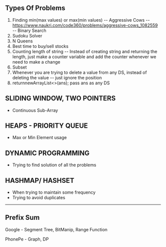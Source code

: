 ## Types Of Problems

1. Finding min(max values) or max(min values) -- Aggressive Cows -- https://www.naukri.com/code360/problems/aggressive-cows_1082559 -- Binary Search
2. Sudoku Solver
3. N Queens
4. Best time to buy/sell stocks
5. Counting length of string -- Instead of creating string and returning the length, just make a counter variable and add the counter whenever we need to make a change
6. Subset
7. Whenever you are trying to delete a value from any DS, instead of deleting the value -- just ignore the position
8. returnnewArrayList<>(ans); pass ans as any DS

## SLIDING WINDOW, TWO POINTERS

- Continuous Sub-Array

## HEAPS - PRIORITY QUEUE

- Max or Min Element usage

## DYNAMIC PROGRAMMING

- Trying to find solution of all the problems

## HASHMAP/ HASHSET

- When trying to maintain some frequency
- Trying to avoid duplicates

---

## Prefix Sum

Google - Segment Tree, BitManip, Range Function

PhonePe - Graph, DP
